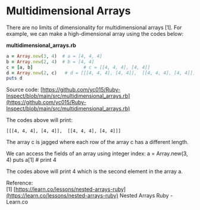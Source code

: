 # Multidimensional Arrays

There are no limits of dimensionality for multidimensional arrays [1]. For example, we can make a high-dimensional array using the codes below:

**multidimensional_arrays.rb**
```ruby
a = Array.new(3, 4)  # a = [4, 4, 4]
b = Array.new(2, 4)  # b = [4, 4]
c = [a, b]                   # c = [[4, 4, 4], [4, 4]] 
d = Array.new(2, c)   # d = [[[4, 4, 4], [4, 4]],  [[4, 4, 4], [4, 4]]]
puts d 
```

Source code: [https://github.com/yc015/Ruby-Inspect/blob/main/src/multidimensional_arrays.rb](https://github.com/yc015/Ruby-Inspect/blob/main/src/multidimensional_arrays.rb)

The codes above will print:  

    [[[4, 4, 4], [4, 4]],  [[4, 4, 4], [4, 4]]]

The array c is jagged where each row of the array c has a different length.

We can access the fields of an array using integer index:
a = Array.new(3, 4)
puts a[1] # print 4

The codes above will print 4 which is the second element in the array a.

Reference:  
[1] [https://learn.co/lessons/nested-arrays-ruby](https://learn.co/lessons/nested-arrays-ruby) Nested Arrays Ruby - Learn.co
